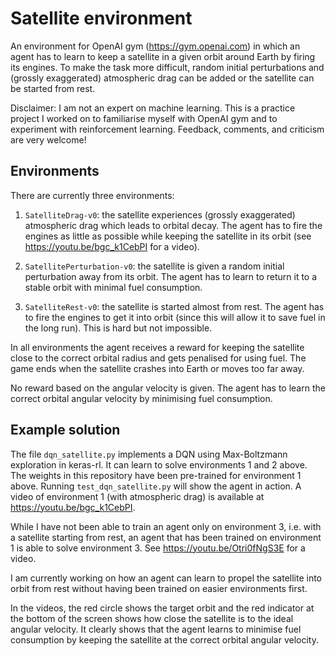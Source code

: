 # Satellite environment
An environment for OpenAI gym (https://gym.openai.com) in which an agent has to
learn to keep a satellite in a given orbit around Earth by firing its engines.
To make the task more difficult, random initial perturbations and (grossly
exaggerated) atmospheric drag can be added or the satellite can be started from
rest.

Disclaimer: I am not an expert on machine learning. This is a practice project I
worked on to familiarise myself with OpenAI gym and to experiment with reinforcement
learning.
Feedback, comments, and criticism are very welcome!

## Environments
There are currently three environments:

1. `SatelliteDrag-v0`: the satellite experiences (grossly exaggerated) atmospheric
drag which leads to orbital decay. The agent has to fire the engines as little
as possible while keeping the satellite in its orbit (see
https://youtu.be/bgc_k1CebPI for a video).

2. `SatellitePerturbation-v0`: the satellite is given a random initial
perturbation away from its orbit. The agent has to learn to return it to a
stable orbit with minimal fuel consumption.

3. `SatelliteRest-v0`: the satellite is started almost from rest. The agent
has to fire the engines to get it into orbit (since this will allow it to save
fuel in the long run). This is hard but not impossible.

In all environments the agent receives a reward for keeping the satellite close
to the correct orbital radius and gets penalised for using fuel. The game ends
when the satellite crashes into Earth or moves too far away.

No reward based on the angular velocity is given. The agent has to learn the
correct orbital angular velocity by minimising fuel consumption.

## Example solution
The file `dqn_satellite.py` implements a DQN using Max-Boltzmann exploration in
keras-rl. It can learn to solve environments 1 and 2 above.
The weights in this repository have been pre-trained for environment 1 above.
Running `test_dqn_satellite.py` will show the agent in action.
A video of environment 1 (with atmospheric drag) is available at
https://youtu.be/bgc_k1CebPI.

While I have not been able to
train an agent only on environment 3, i.e. with a satellite starting from
rest, an agent that has been trained on environment 1 is able to solve environment 3.
See https://youtu.be/Otri0fNgS3E for a video.

I am currently working on how an agent can learn to propel the satellite into
orbit from rest without having been trained on easier environments first.

In the videos, the red circle
shows the target orbit and the red indicator at the bottom of the screen shows
how close the satellite is to the ideal angular velocity. It clearly shows that
the agent learns to minimise fuel consumption by keeping the satellite at the
correct orbital angular velocity.
